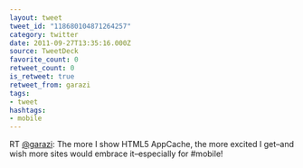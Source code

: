 ```yaml
---
layout: tweet
tweet_id: "118680104871264257"
category: twitter
date: 2011-09-27T13:35:16.000Z
source: TweetDeck
favorite_count: 0
retweet_count: 0
is_retweet: true
retweet_from: garazi
tags:
- tweet
hashtags:
- mobile
---
```


RT [@garazi](https://twitter.com/@garazi): The more I show HTML5 AppCache, the more excited I get–and wish more sites would embrace it–especially for #mobile!
